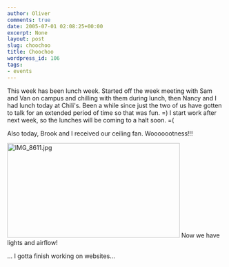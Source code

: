 ```yaml
---
author: Oliver
comments: true
date: 2005-07-01 02:08:25+00:00
excerpt: None
layout: post
slug: choochoo
title: Choochoo
wordpress_id: 106
tags:
- events
---
```


This week has been lunch week.  Started off the week meeting with Sam and Van on campus and chilling with them during lunch, then Nancy and I had lunch today at Chili's.  Been a while since just the two of us have gotten to talk for an extended period of time so that was fun. =) I start work after next week, so the lunches will be coming to a halt soon. =(

Also today, Brook and I received our ceiling fan. Wooooootness!!!

<img alt="IMG_8611.jpg" src="http://www.oliverweb.com/images05/blog/IMG_8611.jpg" width="400" height="220" />
Now we have lights and airflow!

... I gotta finish working on websites...